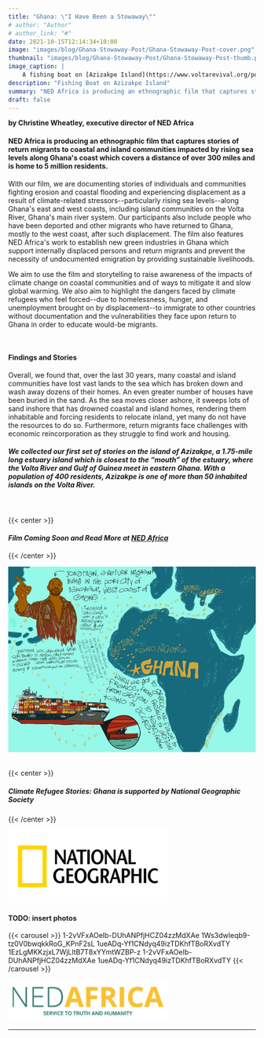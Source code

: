 ```yaml
---
title: "Ghana: \"I Have Been a Stowaway\""
# author: "Author"
# author_link: "#"
date: 2021-10-15T12:14:34+10:00
image: "images/blog/Ghana-Stowaway-Post/Ghana-Stowaway-Post-cover.png"
thumbnail: "images/blog/Ghana-Stowaway-Post/Ghana-Stowaway-Post-thumb.png"
image_caption: |
    A fishing boat on [Azizakpe Island](https://www.voltarevival.org/post/introduction-to-azizakpe-island), Ghana. Image Credit: [Christine Wheatley](../../about/christine-wheatley/)
description: "Fishing Boat on Azizakpe Island"
summary: "NED Africa is producing an ethnographic film that captures stories of return migrants to coastal and island communities impacted by rising sea levels along Ghana's coast."
draft: false
---
```


**by Christine Wheatley, executive director of NED Africa**

#### **NED Africa is producing an ethnographic film that captures stories of return migrants to coastal and island communities impacted by rising sea levels along Ghana's coast which covers a distance of over 300 miles and is home to 5 million residents.**

With our film, we are documenting stories of individuals and communities fighting erosion and coastal flooding and experiencing displacement as a result of climate-related stressors--particularly rising sea levels--along Ghana's east and west coasts, including island communities on the Volta River, Ghana's main river system. Our participants also include people who have been deported and other migrants who have returned to Ghana, mostly to the west coast, after such displacement. The film also features NED Africa's work to establish new green industries in Ghana which support internally displaced persons and return migrants and prevent the necessity of undocumented emigration by providing sustainable livelihoods. 

We aim to use the film and storytelling to raise awareness of the impacts of climate change on coastal communities and of ways to mitigate it and slow global warming. We also aim to highlight the dangers faced by climate refugees who feel forced--due to homelessness, hunger, and unemployment brought on by displacement--to immigrate to other countries without documentation and the vulnerabilities they face upon return to Ghana in order to educate would-be migrants.

&nbsp;
#### **Findings and Stories** 

Overall, we found that, over the last 30 years, many coastal and island communities have lost vast lands to the sea which has broken down and wash away dozens of their homes. An even greater number of houses have been buried in the sand. As the sea moves closer ashore, it sweeps lots of sand inshore that has drowned coastal and island homes, rendering them inhabitable and forcing residents to relocate inland, yet many do not have the resources to do so. Furthermore, return migrants face challenges with economic reincorporation as they struggle to find work and housing.


##### **We collected our first set of stories on the island of Azizakpe, a 1.75-mile long estuary island which is closest to the “mouth” of the estuary, where the Volta River and Gulf of Guinea meet in eastern Ghana. With a population of 400 residents, Azizakpe is one of more than 50 inhabited islands on the Volta River.**
&nbsp;

{{< center >}}
#### ***Film Coming Soon and Read More at [NED Africa](https://nedafrica.com/climate-refugee-stories/)*** 
{{< /center >}}
&nbsp;

![Jonathan's Story](../../images/blog/Ghana-Stowaway-Post/Capture2.webp#caption "Jonathan's Story. Artwork by [Monica Curca](../../about/monica-curca/)")
&nbsp;

{{< center >}}
##### **Climate Refugee Stories: Ghana is supported by National Geographic Society**
{{< /center >}}
&nbsp;

![NatGeo Logo](../../images/blog/Ghana-Stowaway-Post/Capture3.webp)
&nbsp;
#### TODO: insert photos
{{< carousel >}}
1-2vVFxAOeIb-DUhANPfjHCZ04zzMdXAe
1Ws3dwIeqb9-tz0V0bwqkkRoG_KPnF2sL
1ueADq-Yf1CNdyq49izTDKhfTBoRXvdTY
1EzLgMKKzjxL7WjLltB7T8xYYmtWZBP-z
1-2vVFxAOeIb-DUhANPfjHCZ04zzMdXAe
1ueADq-Yf1CNdyq49izTDKhfTBoRXvdTY
{{< /carousel >}}
&nbsp;

![NedAfrica Logo](../../images/blog/Ghana-Stowaway-Post/Capture4.webp)

---
